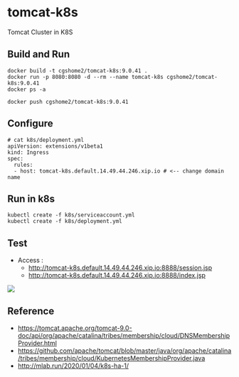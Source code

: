 # tomcat-k8s
Tomcat Cluster in K8S 

## Build and Run
```
docker build -t cgshome2/tomcat-k8s:9.0.41 . 
docker run -p 8080:8080 -d --rm --name tomcat-k8s cgshome2/tomcat-k8s:9.0.41
docker ps -a

docker push cgshome2/tomcat-k8s:9.0.41
```
## Configure
```
# cat k8s/deployment.yml
apiVersion: extensions/v1beta1
kind: Ingress
spec:
  rules:
  - host: tomcat-k8s.default.14.49.44.246.xip.io # <-- change domain name 
```

## Run in k8s

```
kubectl create -f k8s/serviceaccount.yml
kubectl create -f k8s/deployment.yml
```

## Test
- Access : 
  - http://tomcat-k8s.default.14.49.44.246.xip.io:8888/session.jsp
  - http://tomcat-k8s.default.14.49.44.246.xip.io:8888/index.jsp

![](https://user-images.githubusercontent.com/11453229/101763878-b7973900-3b22-11eb-93dc-273e59482217.png)


## Reference
- https://tomcat.apache.org/tomcat-9.0-doc/api/org/apache/catalina/tribes/membership/cloud/DNSMembershipProvider.html
- https://github.com/apache/tomcat/blob/master/java/org/apache/catalina/tribes/membership/cloud/KubernetesMembershipProvider.java
- http://mlab.run/2020/01/04/k8s-ha-1/
